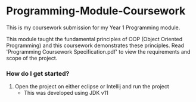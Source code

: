 # Programming-Module-Coursework
This is my coursework submission for my Year 1 Programming module. 

This module taught the fundamental principles of OOP (Object Oriented Programming) and this coursework demonstrates these principles. Read 'Programming Coursework Specification.pdf' to view the requirements and scope of the project.

### How do I get started? ###
1. Open the project on either eclipse or Intellij and run the project
    * This was developed using JDK v11